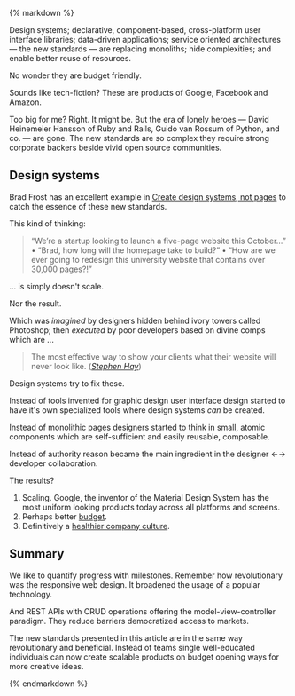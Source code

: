 {% markdown %}

Design systems; declarative, component-based, cross-platform user interface libraries; data-driven applications; service oriented architectures &mdash; the new standards &mdash; are replacing monoliths; hide complexities; and enable better reuse of resources.

No wonder they are budget friendly.

Sounds like tech-fiction? These are products of Google, Facebook and Amazon.

Too big for me? Right. It might be. But the era of lonely heroes &mdash; David Heinemeier Hansson of Ruby and Rails, Guido van Rossum of Python, and co. &mdash; are gone. The new standards are so complex they require strong corporate backers beside vivid open source communities.

## Design systems

Brad Frost has an excellent example in [Create design systems, not pages](http://atomicdesign.bradfrost.com/chapter-1/) to catch the essence of these new standards.

This kind of thinking:

> “We’re a startup looking to launch a five-page website this October…” &bull;
> “Brad, how long will the homepage take to build?” &bull;
> “How are we ever going to redesign this university website that contains over 30,000 pages?!”

... is simply doesn't scale.

Nor the result.

Which was _imagined_ by designers hidden behind ivory towers called Photoshop; then _executed_ by poor developers based on divine comps which are ...

> The most effective way to show your clients what their website will never look like. ([_Stephen Hay_](http://atomicdesign.bradfrost.com/chapter-1/#visually-repaired))

Design systems try to fix these.

Instead of tools invented for graphic design user interface design started to have it's own specialized tools where design systems _can_ be created.

Instead of monolithic pages designers started to think in small, atomic components which are self-sufficient and easily reusable, composable.

Instead of authority reason became the main ingredient in the designer &larr;&rarr; developer collaboration.

The results?

1. Scaling. Google, the inventor of the Material Design System has the most uniform looking products today across all platforms and screens.
2. Perhaps better [budget](http://metamn.io/beat/the-designer-who-doesnt-code/).
3. Definitively a [healthier company culture](http://metamn.io/beat/design-systems-are-a-cultural-challenge/).

## Summary

We like to quantify progress with milestones. Remember how revolutionary was the responsive web design. It broadened the usage of a popular technology.

And REST APIs with CRUD operations offering the model-view-controller paradigm. They reduce barriers democratized access to markets.

The new standards presented in this article are in the same way revolutionary and beneficial. Instead of teams single well-educated individuals can now create scalable products on budget opening ways for more creative ideas.

{% endmarkdown %}
